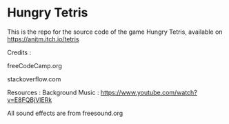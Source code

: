 # Hungry Tetris
 This is the repo for the source code of the game Hungry Tetris, available on https://anitm.itch.io/tetris
 
 

Credits : 
 
 freeCodeCamp.org

 stackoverflow.com

Resources :
 Background Music : https://www.youtube.com/watch?v=E8FQBjVlERk
 
 All sound effects are from freesound.org
